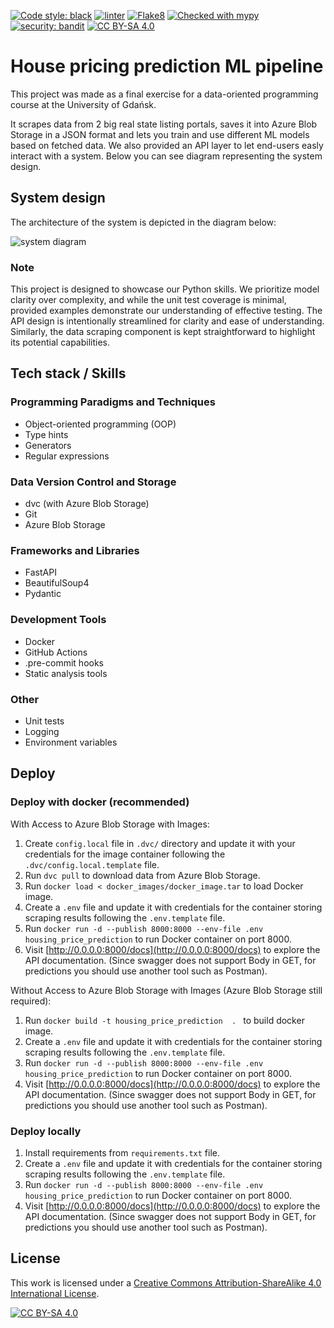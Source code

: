 [![Code style: black](https://img.shields.io/badge/Code_style-black-black
)](https://github.com/psf/black)
[![linter](https://img.shields.io/badge/1st__Linter-PyLint-9acd32
)](https://github.com/pylint-dev/pylint)
[![Flake8](https://img.shields.io/badge/2nd__Linter-Flake8-ADD8E6
)](https://github.com/PyCQA/flake8)
[![Checked with mypy](https://img.shields.io/badge/Types_check-MyPy-blue
)](https://mypy-lang.org/)
[![security: bandit](https://img.shields.io/badge/Security-bandit-yellow)](https://github.com/PyCQA/bandit)
[![CC BY-SA 4.0][cc-by-sa-shield]][cc-by-sa]



# House pricing prediction ML pipeline


This project was made as a final exercise for a data-oriented programming course at the University of Gdańsk.

It scrapes data from 2 big real state listing portals, saves it into Azure Blob Storage in a JSON format and lets you train and use different ML models based on fetched data. We also provided an API layer to let end-users easly interact with a system. Below you can see diagram representing the system design.

## System design

The architecture of the system is depicted in the diagram below:

![system diagram](https://i.ibb.co/Qd0YfHc/Unknown.jpg)

### Note

This project is designed to showcase our Python skills. We prioritize model clarity over complexity, and while the unit test coverage is minimal, provided examples demonstrate our understanding of effective testing. The API design is intentionally streamlined for clarity and ease of understanding. Similarly, the data scraping component is kept straightforward to highlight its potential capabilities.

## Tech stack / Skills

### Programming Paradigms and Techniques

- Object-oriented programming (OOP)
- Type hints
- Generators
- Regular expressions

### Data Version Control and Storage

- dvc (with Azure Blob Storage)
- Git
- Azure Blob Storage

### Frameworks and Libraries

- FastAPI
- BeautifulSoup4
- Pydantic

### Development Tools

- Docker
- GitHub Actions
- .pre-commit hooks
- Static analysis tools

### Other

- Unit tests
- Logging
- Environment variables

## Deploy

### Deploy with docker (recommended)

With Access to Azure Blob Storage with Images:

1. Create `config.local` file in `.dvc/` directory and update it with your credentials for the image container following the `.dvc/config.local.template` file.
2. Run `dvc pull` to download data from Azure Blob Storage.
3. Run `docker load < docker_images/docker_image.tar` to load Docker image.
4. Create a `.env` file and update it with credentials for the container storing scraping results following the `.env.template` file.
5. Run `docker run -d --publish 8000:8000 --env-file .env housing_price_prediction` to run Docker container on port 8000.
6. Visit [http://0.0.0.0:8000/docs](http://0.0.0.0:8000/docs) to explore the API documentation. (Since swagger does not support Body in GET, for predictions you should use another tool such as Postman).


Without Access to Azure Blob Storage with Images (Azure Blob Storage still required):

1. Run `docker build -t housing_price_prediction  . ` to build docker image.
2. Create a `.env` file and update it with credentials for the container storing scraping results following the `.env.template` file.
3. Run `docker run -d --publish 8000:8000 --env-file .env housing_price_prediction` to run Docker container on port 8000.
4. Visit [http://0.0.0.0:8000/docs](http://0.0.0.0:8000/docs) to explore the API documentation. (Since swagger does not support Body in GET, for predictions you should use another tool such as Postman).

### Deploy locally

1. Install requirements from `requirements.txt` file.
2. Create a `.env` file and update it with credentials for the container storing scraping results following the `.env.template` file.
3. Run `docker run -d --publish 8000:8000 --env-file .env housing_price_prediction` to run Docker container on port 8000.
4. Visit [http://0.0.0.0:8000/docs](http://0.0.0.0:8000/docs) to explore the API documentation. (Since swagger does not support Body in GET, for predictions you should use another tool such as Postman).

## License

This work is licensed under a
[Creative Commons Attribution-ShareAlike 4.0 International License][cc-by-sa].

[![CC BY-SA 4.0][cc-by-sa-image]][cc-by-sa]

[cc-by-sa]: http://creativecommons.org/licenses/by-sa/4.0/
[cc-by-sa-image]: https://licensebuttons.net/l/by-sa/4.0/88x31.png
[cc-by-sa-shield]: https://img.shields.io/badge/License-CC%20BY--SA%204.0-lightgrey.svg